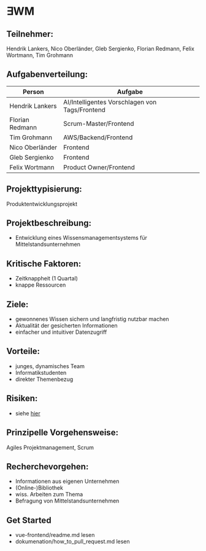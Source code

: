 # ∃WM

## Teilnehmer:
Hendrik Lankers, Nico Oberländer, Gleb Sergienko, Florian Redmann, Felix Wortmann, Tim Grohmann

## Aufgabenverteilung:
Person          | Aufgabe
----------------|------------------
Hendrik Lankers | AI/Intelligentes Vorschlagen von Tags/Frontend
Florian Redmann | Scrum-Master/Frontend
Tim Grohmann    | AWS/Backend/Frontend
Nico Oberländer | Frontend
Gleb Sergienko  | Frontend
Felix Wortmann  | Product Owner/Frontend

## Projekttypisierung:
Produktentwicklungsprojekt

## Projektbeschreibung:
- Entwicklung eines Wissensmanagementsystems für Mittelstandsunternehmen

## Kritische Faktoren:
- Zeitknappheit (1 Quartal)
- knappe Ressourcen

## Ziele:
- gewonnenes Wissen sichern und langfristig nutzbar machen
- Aktualität der gesicherten Informationen
- einfacher und intuitiver Datenzugriff

## Vorteile:
- junges, dynamisches Team
- Informatikstudenten
- direkter Themenbezug

## Risiken:
- siehe [hier](https://github.com/timgrohmann/exWM/blob/master/dokumentation/risikoanalyse.md)

## Prinzipelle Vorgehensweise:
Agiles Projektmanagement, Scrum

## Recherchevorgehen:
- Informationen aus eigenen Unternehmen
- (Online-)Bibliothek
- wiss. Arbeiten zum Thema
- Befragung von Mittelstandsunternehmen

## Get Started
- vue-frontend/readme.md lesen
- dokumenation/how_to_pull_request.md lesen
